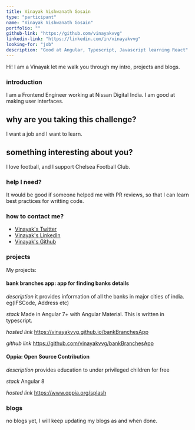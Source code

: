 ```yaml
---
title: Vinayak Vishwanath Gosain
type: "participant"
name: "Vinayak Vishwanath Gosain"
portfolio: ""
github-link: "https://github.com/vinayakvvg"
linkedin-link: "https://linkedin.com/in/vinayakvvg"
looking-for: "job"
description: "Good at Angular, Typescript, Javascript learning React"
---
```


Hi! I am a Vinayak let me walk you through my intro, projects and blogs.

### introduction

I am a Frontend Engineer working at Nissan Digital India. I am good at making user interfaces.

## why are you taking this challenge?

I want a job and I want to learn.

## something interesting about you?

I love football, and I support Chelsea Football Club.

### help I need?

It would be good if someone helped me with PR reviews, so that I can learn best practices for writting code.

### how to contact me?

- [Vinayak's Twitter](https://twitter.com/vinayak2702)
- [Vinayak's LinkedIn](https://linkedin.com/in/vinayakvvg)
- [Vinayak's Github](https://github.com/vinayakvvg)

### projects

My projects:

#### bank branches app: app for finding banks details

_description_ it provides information of all the banks in major cities of india. eg(IFSCode, Address etc)

_stack_ Made in Angular 7+ with Angular Material. This is written in typescript.

_hosted link_ https://vinayakvvg.github.io/bankBranchesApp

_github link_ https://github.com/vinayakvvg/bankBranchesApp

#### Oppia: Open Source Contribution

_description_ provides education to under privileged children for free

_stack_ Angular 8

_hosted link_ https://www.oppia.org/splash

### blogs

no blogs yet, I will keep updating my blogs as and when done.

